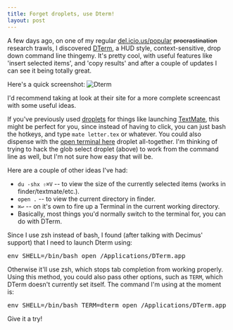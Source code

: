 ```yaml
--- 
title: Forget droplets, use Dterm!
layout: post
---
```

A few days ago, on one of my regular [del.icio.us/popular](http://del.icio.us/popular/ "Popular pages on del.icio.us") <strike>procrastination</strike> research trawls, I discovered [DTerm](http://www.decimus.net/dterm.php "DTerm"), a HUD style, context-sensitive, drop down command line thingemy. It's pretty cool, with useful features like 'insert selected items', and 'copy results' and after a couple of updates I can see it being totally great. 

Here's a quick screenshot:  ![Dterm](http://files.my-mili.eu/2008-01-17_dterm1.jpg)

I'd recommend taking at look at their site for a more complete screencast with some useful ideas.

If you've previously used [droplets](http://henrik.nyh.se/2007/10/open-in-textmate-from-leopard-finder) for things like launching [TextMate](http://macromates.com/ "TextMate — The Missing Editor for Mac OS X"), this might be perfect for you, since instead of having to click, you can just bash the hotkeys, and type `mate letter.tex` or whatever. You could also dispense with the [open terminal here](http://henrik.nyh.se/2007/10/open-terminal-here-and-glob-select-in-leopard-finder) droplet all-together. I'm thinking of trying to hack the glob select droplet (above) to work from the command line as well, but I'm not sure how easy that will be.

Here are a couple of other ideas I've had:

 * `du -shx ⇧⌘V` -- to view the size of the currently selected items (works in finder/textmate/etc.).
 * `open .` -- to view the current directory in finder.
 * `⌘↩` -- on it's own to fire up a Terminal in the current working directory.
 * Basically, most things you'd normally switch to the terminal for, you can do with DTerm.

Since I use zsh instead of bash, I found (after talking with Decimus' support) that I need to launch Dterm using:
<pre>
env SHELL=/bin/bash open /Applications/DTerm.app 
</pre>
Otherwise it'll use zsh, which stops tab completion from working properly. Using this method, you could also pass other options, such as `TERM`, which DTerm doesn't currently set itself. The command I'm using at the moment is:
<pre>
env SHELL=/bin/bash TERM=dterm open /Applications/DTerm.app 
</pre>
Give it a try!
